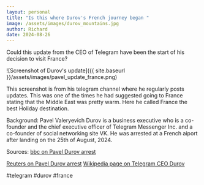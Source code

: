 ```yaml
---
layout: personal
title: "Is this where Durov's French journey began "
image: /assets/images/durov_mountains.jpg
author: Richard
date: 2024-08-26
---
```


Could this update from the CEO of Telegram have been the start of his decision to visit France?

![Screenshot of Durov's update]({{ site.baseurl }}/assets/images/pavel_update_france.png)

This screenshot is from his telegram channel where he regularly posts updates. This was one of the times he had suggested going to France stating that the Middle East was pretty warm. Here he called France the best Holiday destination.

Background:
Pavel Valeryevich Durov is a business executive who is a co-founder and the chief executive officer of Telegram Messenger Inc. and a co-founder of social networking site VK. He was arrested at a French aiport after landing on the 25th of August, 2024.

Sources: 
[bbc on Pavel Durov arrest](https://www.bbc.com/news/articles/ckg2kz9kn93o)

[Reuters on Pavel Durov arrest](https://www.reuters.com/world/europe/telegram-messaging-app-ceo-pavel-durov-arrested-france-tf1-tv-says-2024-08-24/)
[Wikipedia page on Telegram CEO Durov](https://en.wikipedia.org/wiki/Pavel_Durov)



#telegram #durov #france